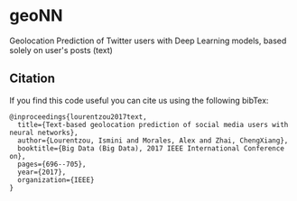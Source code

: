 # geoNN
Geolocation Prediction of Twitter users with Deep Learning models, based solely on user's posts (text)


## Citation
If you find this code useful you can cite us using the following bibTex:
```
@inproceedings{lourentzou2017text,
  title={Text-based geolocation prediction of social media users with neural networks},
  author={Lourentzou, Ismini and Morales, Alex and Zhai, ChengXiang},
  booktitle={Big Data (Big Data), 2017 IEEE International Conference on},
  pages={696--705},
  year={2017},
  organization={IEEE}
}
```
